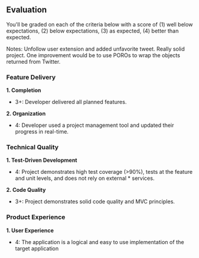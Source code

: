 ## Evaluation

You'll be graded on each of the criteria below with a score of (1) well below
expectations, (2) below expectations, (3) as expected, (4) better than expected.

Notes: Unfollow user extension and added unfavorite tweet. Really solid project. One improvement would be to use POROs to wrap the objects returned from Twitter.

### Feature Delivery

**1. Completion**

* 3+: Developer delivered all planned features.

**2. Organization**

* 4: Developer used a project management tool and updated their progress in real-time.

### Technical Quality

**1. Test-Driven Development**

* 4: Project demonstrates high test coverage (>90%), tests at the feature and unit levels, and does not rely on external * services.

**2. Code Quality**

* 3+: Project demonstrates solid code quality and MVC principles.

### Product Experience

**1. User Experience**

* 4: The application is a logical and easy to use implementation of the target application
